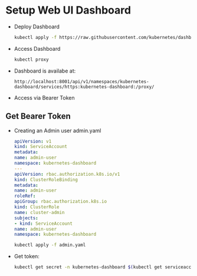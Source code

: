 # Setup Web UI Dashboard

* Deploy Dashboard
    ```bash
    kubectl apply -f https://raw.githubusercontent.com/kubernetes/dashboard/v2.2.0/aio/deploy/recommended.yaml
    ```

* Access Dashboard
    ```bash
    kubectl proxy
    ```

* Dashboard is availabe at:
    ```
    http://localhost:8001/api/v1/namespaces/kubernetes-dashboard/services/https:kubernetes-dashboard:/proxy/
    ```

* Access via Bearer Token

## Get Bearer Token

* Creating an Admin user
    admin.yaml
    ```yaml
    apiVersion: v1
    kind: ServiceAccount
    metadata:
    name: admin-user
    namespace: kubernetes-dashboard
    ---
    apiVersion: rbac.authorization.k8s.io/v1
    kind: ClusterRoleBinding
    metadata:
    name: admin-user
    roleRef:
    apiGroup: rbac.authorization.k8s.io
    kind: ClusterRole
    name: cluster-admin
    subjects:
    - kind: ServiceAccount
    name: admin-user
    namespace: kubernetes-dashboard
    ```

    ```bash
    kubectl apply -f admin.yaml
    ```

* Get token:
    ```bash
    kubectl get secret -n kubernetes-dashboard $(kubectl get serviceaccount admin-user -n kubernetes-dashboard -o jsonpath="{.secrets[0].name}") -o jsonpath="{.data.token}" | base64 --decode
    ```
